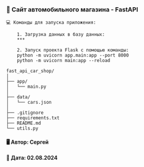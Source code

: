 ### 💼 Сайт автомобильного магазина - FastAPI

```
💻 Команды для запуска приложения:
    
    1. Загрузка данных в базу данных:
    ***
    
    2. Запуск проекта Flask с помощью команды:
    python -m uvicorn app.main:app --port 8000
    python -m uvicorn main:app --reload
```

```
fast_api_car_shop/
│
├── app/
│   └── main.py
│
├── data/
│   └── cars.json
│
├── .gitignore
├── requirements.txt
├── README.md
└── utils.py
```

#### 🖥️ Автор: Сергей
#### 📅 Дата: 02.08.2024

